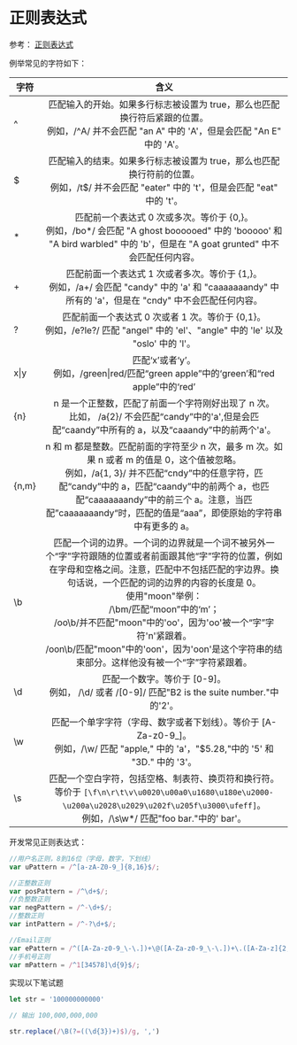 # 正则表达式

参考： [正则表达式](https://developer.mozilla.org/zh-CN/docs/Web/JavaScript/Guide/Regular_Expressions)

例举常见的字符如下：

| 字符        | 含义           |
| ------------- |:-------------:|
| ^| <div style="textAlign: left;">匹配输入的开始。如果多行标志被设置为 true，那么也匹配换行符后紧跟的位置。 <br>例如，/^A/ 并不会匹配 "an A" 中的 'A'，但是会匹配 "An E" 中的 'A'。</div>  |
| $ | <div style="textAlign: left;">匹配输入的结束。如果多行标志被设置为 true，那么也匹配换行符前的位置。 <br> 例如，/t$/ 并不会匹配 "eater" 中的 't'，但是会匹配 "eat" 中的 't'。</div>  |
| * | <div style="textAlign: left;">匹配前一个表达式 0 次或多次。等价于 {0,}。 <br> 例如，/bo*/ 会匹配 "A ghost boooooed" 中的 'booooo' 和 "A bird warbled" 中的 'b'，但是在 "A goat grunted" 中不会匹配任何内容。</div>  |
| + | <div style="textAlign: left;">匹配前面一个表达式 1 次或者多次。等价于 {1,}。 <br> 例如，/a+/ 会匹配 "candy" 中的 'a' 和 "caaaaaaandy" 中所有的 'a'，但是在 "cndy" 中不会匹配任何内容。</div>  |
| ? | <div style="textAlign: left;">匹配前面一个表达式 0 次或者 1 次。等价于 {0,1}。 <br> 例如，/e?le?/ 匹配 "angel" 中的 'el'、"angle" 中的 'le' 以及 "oslo' 中的 'l'。</div>  |
| x\|y | <div style="textAlign: left;">匹配‘x’或者‘y’。 <br> 例如，/green\|red/匹配“green apple”中的‘green’和“red apple”中的‘red’</div>  |
| \{n\} | <div style="textAlign: left;">n 是一个正整数，匹配了前面一个字符刚好出现了 n 次。 <br> 比如， /a{2}/ 不会匹配“candy”中的'a',但是会匹配“caandy”中所有的 a，以及“caaandy”中的前两个'a'。</div>  |
| \{n,m\} | <div style="textAlign: left;">n 和 m 都是整数。匹配前面的字符至少 n 次，最多 m 次。如果 n 或者 m 的值是 0，这个值被忽略。 <br> 例如，/a{1, 3}/ 并不匹配“cndy”中的任意字符，匹配“candy”中的 a，匹配“caandy”中的前两个 a，也匹配“caaaaaaandy”中的前三个 a。注意，当匹配”caaaaaaandy“时，匹配的值是“aaa”，即使原始的字符串中有更多的 a。 </div> |
| \b | <div style="textAlign: left;">匹配一个词的边界。一个词的边界就是一个词不被另外一个“字”字符跟随的位置或者前面跟其他“字”字符的位置，例如在字母和空格之间。注意，匹配中不包括匹配的字边界。换句话说，一个匹配的词的边界的内容的长度是 0。<br>使用"moon"举例：<br>/\bm/匹配“moon”中的‘m’；<br>/oo\b/并不匹配"moon"中的'oo'，因为'oo'被一个“字”字符'n'紧跟着。<br>/oon\b/匹配"moon"中的'oon'，因为'oon'是这个字符串的结束部分。这样他没有被一个“字”字符紧跟着。</div> |
| \d | <div style="textAlign: left;">匹配一个数字。等价于 [0-9]。<br> 例如， /\d/ 或者 /[0-9]/ 匹配"B2 is the suite number."中的'2'。</div> |
| \w | <div style="textAlign: left;">匹配一个单字字符（字母、数字或者下划线）。等价于 [A-Za-z0-9_]。<br>例如，/\w/ 匹配 "apple," 中的 'a'，"$5.28,"中的 '5' 和 "3D." 中的 '3'。</div> |
| \s | <div style="textAlign: left;">匹配一个空白字符，包括空格、制表符、换页符和换行符。等价于 `[\f\n\r\t\v\u0020\u00a0\u1680\u180e\u2000-\u200a\u2028\u2029\u202f\u205f\u3000\ufeff]`。 <br> 例如，/\s\w*/ 匹配"foo bar."中的' bar'。</div> |


开发常见正则表达式：

```js
//用户名正则，8到16位（字母，数字，下划线）
var uPattern = /^[a-zA-Z0-9_]{8,16}$/;

//正整数正则
var posPattern = /^\d+$/;
//负整数正则
var negPattern = /^-\d+$/;
//整数正则
var intPattern = /^-?\d+$/;

//Email正则
var ePattern = /^([A-Za-z0-9_\-\.])+\@([A-Za-z0-9_\-\.])+\.([A-Za-z]{2,4})$/;
//手机号正则
var mPattern = /^1[34578]\d{9}$/; 

```

实现以下笔试题

```js
let str = '100000000000'

// 输出 100,000,000,000

str.replace(/\B(?=((\d{3})+)$)/g, ',')
```